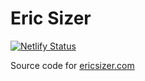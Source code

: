 # Eric Sizer

[![Netlify Status](https://api.netlify.com/api/v1/badges/47136dc3-4b08-4665-b383-4a9ce02b2602/deploy-status)](https://app.netlify.com/sites/comforting-toffee-89c331/deploys)

Source code for [ericsizer.com](https://ericsizer.com)